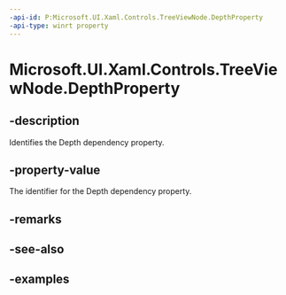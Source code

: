 ```yaml
---
-api-id: P:Microsoft.UI.Xaml.Controls.TreeViewNode.DepthProperty
-api-type: winrt property
---
```


<!-- Property syntax.
public DependencyProperty DepthProperty { get; }
-->

# Microsoft.UI.Xaml.Controls.TreeViewNode.DepthProperty

## -description

Identifies the Depth dependency property.

## -property-value

The identifier for the Depth dependency property.

## -remarks

## -see-also

## -examples

